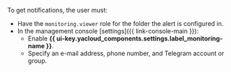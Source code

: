 To get notifications, the user must:

* Have the `monitoring.viewer` role for the folder the alert is configured in.
* In the management console [settings]({{ link-console-main }}):
   * Enable **{{ ui-key.yacloud_components.settings.label_monitoring-name }}**.
   * Specify an e-mail address, phone number, and Telegram account or group.
